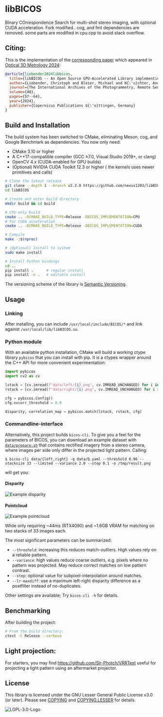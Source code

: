 # libBICOS

BInary COrrespondence Search for multi-shot stereo imaging, with optional CUDA acceleration.
Fork modified.. cog, and fmt dependencies are removed. some parts are modified in cpu.cpp to avoid stack overflow.
## Citing:

This is the implementation of the [corresponding paper](https://isprs-archives.copernicus.org/articles/XLVIII-2-W7-2024/57/2024/isprs-archives-XLVIII-2-W7-2024-57-2024.pdf) which appeared in [Optical 3D Metrology 2024](https://o3dm.fbk.eu):
```bibtex
@article{liebender2024libbicos,
  title={libBICOS -- An Open Source GPU-Accelerated Library implementing BInary COrrespondence Search for 3D Reconstruction},
  author={Liebender, Christoph and Bleier, Michael and N{\"u}chter, Andreas},
  journal={The International Archives of the Photogrammetry, Remote Sensing and Spatial Information Sciences},
  volume={48},
  pages={57--64},
  year={2024},
  publisher={Copernicus Publications G{\"o}ttingen, Germany}
}
```

## Build and Installation

The build system has been switched to CMake, eliminating Meson, cog, and Google Benchmark as dependencies. You now only need:
- CMake 3.10 or higher
- A C++17-compatible compiler (GCC ≥7.0, Visual Studio 2019+, or clang)
- OpenCV 4.x (CUDA-enabled for GPU builds)
- (Optional) NVIDIA CUDA Toolkit 12.3 or higher ( the kernels uses newer primitives and calls)

```bash
# Clone the latest release
git clone --depth 1 --branch v2.2.0 https://github.com/nexus1203/libBICOS
cd libBICOS

# Create and enter build directory
mkdir build && cd build

# CPU-only build
cmake .. -DCMAKE_BUILD_TYPE=Release -DBICOS_IMPLEMENTATION=CPU
# For CUDA acceleration
cmake .. -DCMAKE_BUILD_TYPE=Release -DBICOS_IMPLEMENTATION=CUDA

# Compile
make -j$(nproc)

# (Optional) Install to system
sudo make install

# Install Python bindings
cd ..
pip install .      # regular install
pip install -e .   # editable install
```

The versioning scheme of the library is [Semantic Versioning](https://semver.org/).

## Usage

### Linking
After installing, you can include `/usr/local/include/BICOS/*` and link against `/usr/local/lib/libBICOS.so`.

### Python module
With an available python installation, CMake will build a working ctype library  `pybicos` that you can install with pip. It is a ctypes wrapper around the C++ API for more convenient experimentation:
```python
import pybicos
import cv2 as cv

lstack = [cv.imread(f"data/left/{i}.png", cv.IMREAD_UNCHANGED) for i in range(20)]
rstack = [cv.imread(f"data/right/{i}.png", cv.IMREAD_UNCHANGED) for i in range(20)]

cfg = pybicos.Config()
cfg.nxcorr_threshold = 0.9

disparity, correlation_map = pybicos.match(lstack, rstack, cfg)

```

### Commandline-interface
Alternatively, this project builds `bicos-cli`. To give you a feel for the parameters of BICOS, you can download an example dataset with [`data/prepare.sh`](/data/prepare.sh) that contains rectified imagery from a stereo camera, where images per side only differ in the projected light pattern.
Calling:
```console
$ bicos-cli data/{left,right} -q data/Q.yaml --threshold 0.96 --stacksize 33 --limited --variance 2.0 --step 0.1 -o /tmp/result.png
```
will get you:

#### Disparity
![Example disparity](/example-disp.png)

#### Pointcloud
![Example pointcloud](/example-pcl.png)

While only requiring ~44ms (RTX4090) and ~1.6GB VRAM for matching on two stacks of 33 images each.

The most significant parameters can be summarized:

- `--threshold`: increasing this reduces match-outliers. High values rely on a reliable pattern.
- `--variance`: high values reduce coarse outliers, e.g. pixels where no pattern was projected. May reduce correct matches on low pattern contrast.
- `--step`: optional value for subpixel-interpolation around matches.
- `--lr-maxdiff`: use a maximum left-right disparity difference as a postfilter instead of no-duplicates.

Other settings are available; Try `bicos-cli -h` for details.

## Benchmarking

After building the project:
```bash
# From the build directory:
ctest -C Release --verbose
```

## Light projection:
For starters, you may find https://github.com/Sir-Photch/VRRTest useful for projecting a light pattern using an aftermarket projector.

## License

This library is licensed under the GNU Lesser General Public License v3.0 (or later).
Please see [COPYING](/COPYING) and [COPYING.LESSER](/COPYING.LESSER) for details.

![LGPL-3.0-Logo](https://www.gnu.org/graphics/lgplv3-147x51.png)
